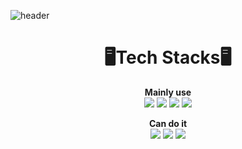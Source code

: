 ![header](https://capsule-render.vercel.app/api?type=waving&color=timeGradient&text=Welcome%20to%20My%20GitHub%20👋🤗&animation=twinkling&fontSize=30&fontAlignY=35&fontAlign=50&height=200)


<div align=center><h1> 🖥️Tech Stacks🖥️ </h1></div>
<div align=center> 
 
  **Mainly use**<br>
  <img src="https://img.shields.io/badge/java-007396?style=for-the-badge&logo=java&logoColor=white"> 
  <img src="https://img.shields.io/badge/python-3776AB?style=for-the-badge&logo=python&logoColor=white"> 
  <img src="https://img.shields.io/badge/spring-6DB33F?style=for-the-badge&logo=spring&logoColor=white"> 
  <img src="https://img.shields.io/badge/mysql-4479A1?style=for-the-badge&logo=mysql&logoColor=white">  <br>
  
  **Can do it**<br>
  <img src="https://img.shields.io/badge/firebase-FFCA28?style=for-the-badge&logo=firebase&logoColor=white">
  <img src="https://img.shields.io/badge/flask-000000?style=for-the-badge&logo=flask&logoColor=white">
  <img src="https://img.shields.io/badge/oracle-F80000?style=for-the-badge&logo=oracle&logoColor=white"> 
  
